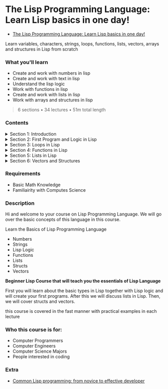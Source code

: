 # The Lisp Programming Language: Learn Lisp basics in one day!

-   [The Lisp Programming Language: Learn Lisp basics in one day!](https://www.udemy.com/course/lisp-programming-language)

Learn variables, characters, strings, loops, functions, lists, vectors, arrays and structures in Lisp from scratch

###  What you'll learn

-   Create and work with numbers in lisp
-   Create and work with text in lisp
-   Understand the lisp logic
-   Work with functions in lisp
-   Create and work with lists in lisp
-   Work with arrays and structures in lisp

> 6 sections • 34 lectures • 51m total length

### Contents

<details>
  <summary> Section 1: Introduction </summary>

  -   [2.  Course expectations](2_Course-expectations.md)   
  -   [3.  installing lisp](3_installing-lisp.md)   
  -   [4.  installing atom](4_installing-atom.md)   
  -   [5.  Working with text](5_Working-with-text.md)   
  -   [6.  numbers and truth values](6_numbers-and-truth-values.md)   
  -   [7.  math operations](7_math-operations.md)    
  -   [8.  Quick Feedback](8_Quick-Feedback.md)    
  -   [9.  math functions](9_math-functions.md)    
  -   [10. string functions](10_string-functions.md)    
  -   [11. predicates](11_predicates.md)    
</details>

<details>
  <summary> Section 2: First Program and Logic in Lisp </summary>

  -   [12. first program](12_first-program.md)   
  -   [13. variables](13_variables.md)   
  -   [14. let and prog](14_let-and-prog.md)   
  -   [15. cond](15_cond.md)   
  -   [16. if else](16_if-else.md)   
  -   [17. when](17_when.md)   
  -   [18. case](18_case.md)    
</details>

<details>
  <summary> Section 3: Loops in Lisp </summary>

  -   [19. do loop](19_do-loop.md)   
  -   [20. dotimes loop](20_dotimes-loop.md)   
  -   [21. dolist loop](21_dolist-loop.md)   
  -   [22. loop](22_loop.md)   
  -   [23. loop for](23_loop-for.md)   
</details>

<details>
  <summary> Section 4: Functions in Lisp </summary>

  -   [24. functions](24_functions.md)   
  -   [25. optional](25_optional.md)   
  -   [26. key](26_key.md)   
  -   [27. rest](27_rest.md)   
  -   [28. mapping functions](28_mapping-functions.md)   
  -   [29. lambda functions](29_lambda-functions.md)   
</details>

<details>
  <summary> Section 5: Lists in Lisp </summary>

  -   [30. cons](30_cons.md)   
  -   [31. list](31_list.md)   
  -   [32. functions in lists](32_functions-in-lists.md)   
</details>

<details>
  <summary> Section 6: Vectors and Structures </summary>

  -   [33. vectors](33_vectors.md)    
  -   [34. structures](34_structures.md)  
</details>

###  Requirements
-   Basic Math Knowledge
-   Familiairity with Computes Science

###  Description

Hi and welcome to your course on Lisp Programming Language. We will go over the basic concepts of this language in this course.

Learn the Basics of Lisp Programming Language

-   Numbers
-   Strings
-   Lisp Logic
-   Functions
-   Lists
-   Structs
-   Vectors

**Beginner Lisp Course that will teach you the essentials of Lisp Language**

First you will learn about the basic types in Lisp together with Lisp logic and will create your first programs. After this we will discuss lists in Lisp. Then, we will cover structs and vectors.

this course is covered in the fast manner with practical examples in each lecture

###  Who this course is for:
-   Computer Programmers
-   Computer Engineers
-   Computer Science Majors
-   People interested in coding

### Extra
-   [Common Lisp programming: from novice to effective developer](https://www.udemy.com/course/common-lisp-programming/)
